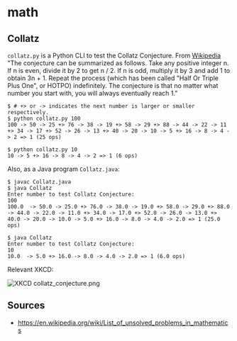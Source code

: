 # math

## Collatz

`collatz.py` is a Python CLI to test the Collatz Conjecture. From [Wikipedia](https://en.wikipedia.org/wiki/Collatz_conjecture)
"The conjecture can be summarized as follows. Take any positive integer n. If n is even, divide it by 2 to get n / 2. If n is odd, multiply it by 3 and add 1 to obtain 3n + 1. Repeat the process (which has been called "Half Or Triple Plus One", or HOTPO) indefinitely. The conjecture is that no matter what number you start with, you will always eventually reach 1."

```
$ # +> or -> indicates the next number is larger or smaller respectively.
$ python collatz.py 100
100 -> 50 -> 25 +> 76 -> 38 -> 19 +> 58 -> 29 +> 88 -> 44 -> 22 -> 11 +> 34 -> 17 +> 52 -> 26 -> 13 +> 40 -> 20 -> 10 -> 5 +> 16 -> 8 -> 4 -> 2 => 1 (25 ops)

$ python collatz.py 10
10 -> 5 +> 16 -> 8 -> 4 -> 2 => 1 (6 ops)
```

Also, as a Java program `Collatz.java`:

```
$ javac Collatz.java
$ java Collatz
Enter number to test Collatz Conjecture: 
100
100.0  -> 50.0 -> 25.0 +> 76.0 -> 38.0 -> 19.0 +> 58.0 -> 29.0 +> 88.0 -> 44.0 -> 22.0 -> 11.0 +> 34.0 -> 17.0 +> 52.0 -> 26.0 -> 13.0 +> 40.0 -> 20.0 -> 10.0 -> 5.0 +> 16.0 -> 8.0 -> 4.0 -> 2.0 => 1 (25.0 ops)

$ java Collatz
Enter number to test Collatz Conjecture: 
10
10.0  -> 5.0 +> 16.0 -> 8.0 -> 4.0 -> 2.0 => 1 (6.0 ops)
```

Relevant XKCD:

![XKCD collatz_conjecture.png](http://imgs.xkcd.com/comics/collatz_conjecture.png)


## Sources

- https://en.wikipedia.org/wiki/List_of_unsolved_problems_in_mathematics

